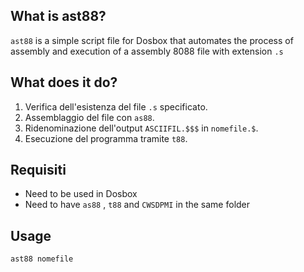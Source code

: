 ## What is ast88?

`ast88` is a simple script file for Dosbox that automates the process of assembly and execution of a assembly 8088 file with extension `.s` 

## What does it do?
1. Verifica dell'esistenza del file `.s` specificato.
2. Assemblaggio del file con `as88`.
3. Ridenominazione dell'output `ASCIIFIL.$$$` in `nomefile.$`.
4. Esecuzione del programma tramite `t88`.

## Requisiti

- Need to be used in Dosbox
- Need to have `as88` , `t88` and `CWSDPMI` in the same folder

## Usage

```bash
ast88 nomefile
